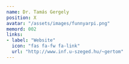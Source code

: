 ```yaml
---
name: Dr. Tamás Gergely
position: X
avatar: "/assets/images/funnyarpi.png"
memord: 002
links:
- label: "Website"
  icon: "fas fa-fw fa-link"
  url: "http://www.inf.u-szeged.hu/~gertom"
---
```


